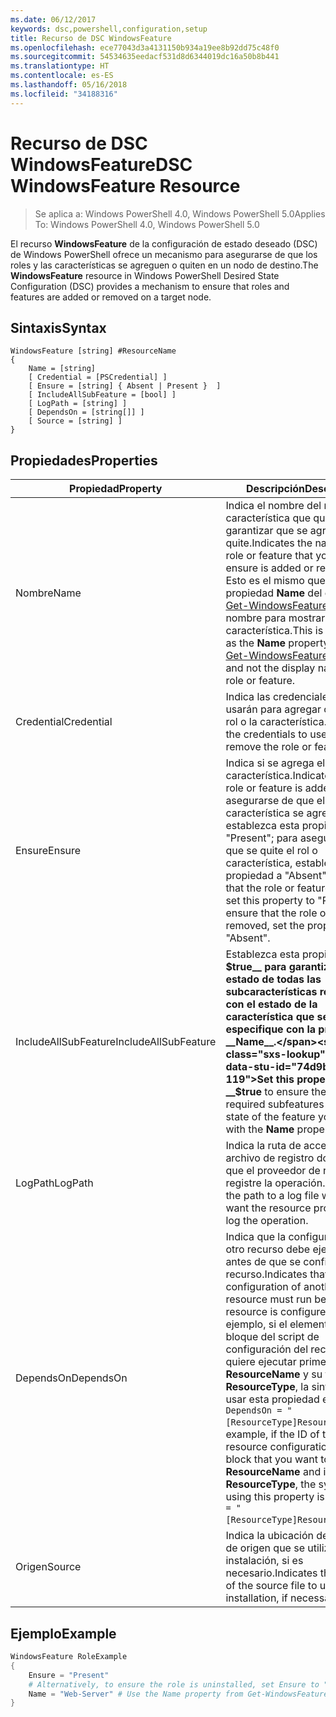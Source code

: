 ```yaml
---
ms.date: 06/12/2017
keywords: dsc,powershell,configuration,setup
title: Recurso de DSC WindowsFeature
ms.openlocfilehash: ece77043d3a4131150b934a19ee8b92dd75c48f0
ms.sourcegitcommit: 54534635eedacf531d8d6344019dc16a50b8b441
ms.translationtype: HT
ms.contentlocale: es-ES
ms.lasthandoff: 05/16/2018
ms.locfileid: "34188316"
---
```

# <a name="dsc-windowsfeature-resource"></a><span data-ttu-id="74d9b-103">Recurso de DSC WindowsFeature</span><span class="sxs-lookup"><span data-stu-id="74d9b-103">DSC WindowsFeature Resource</span></span>

> <span data-ttu-id="74d9b-104">Se aplica a: Windows PowerShell 4.0, Windows PowerShell 5.0</span><span class="sxs-lookup"><span data-stu-id="74d9b-104">Applies To: Windows PowerShell 4.0, Windows PowerShell 5.0</span></span>

<span data-ttu-id="74d9b-105">El recurso **WindowsFeature** de la configuración de estado deseado (DSC) de Windows PowerShell ofrece un mecanismo para asegurarse de que los roles y las características se agreguen o quiten en un nodo de destino.</span><span class="sxs-lookup"><span data-stu-id="74d9b-105">The **WindowsFeature** resource in Windows PowerShell Desired State Configuration (DSC) provides a mechanism to ensure that roles and features are added or removed on a target node.</span></span>

## <a name="syntax"></a><span data-ttu-id="74d9b-106">Sintaxis</span><span class="sxs-lookup"><span data-stu-id="74d9b-106">Syntax</span></span>

```
WindowsFeature [string] #ResourceName
{
    Name = [string]
    [ Credential = [PSCredential] ]
    [ Ensure = [string] { Absent | Present }  ]
    [ IncludeAllSubFeature = [bool] ]
    [ LogPath = [string] ]
    [ DependsOn = [string[]] ]
    [ Source = [string] ]
}
```

## <a name="properties"></a><span data-ttu-id="74d9b-107">Propiedades</span><span class="sxs-lookup"><span data-stu-id="74d9b-107">Properties</span></span>

|  <span data-ttu-id="74d9b-108">Propiedad</span><span class="sxs-lookup"><span data-stu-id="74d9b-108">Property</span></span>  |  <span data-ttu-id="74d9b-109">Descripción</span><span class="sxs-lookup"><span data-stu-id="74d9b-109">Description</span></span>   |
|---|---|
| <span data-ttu-id="74d9b-110">Nombre</span><span class="sxs-lookup"><span data-stu-id="74d9b-110">Name</span></span>| <span data-ttu-id="74d9b-111">Indica el nombre del rol o la característica que quiere garantizar que se agregue o se quite.</span><span class="sxs-lookup"><span data-stu-id="74d9b-111">Indicates the name of the role or feature that you want to ensure is added or removed.</span></span> <span data-ttu-id="74d9b-112">Esto es el mismo que la propiedad __Name__ del cmdlet [Get-WindowsFeature](/powershell/module/servermanager/Get-WindowsFeature) y no el nombre para mostrar del rol o la característica.</span><span class="sxs-lookup"><span data-stu-id="74d9b-112">This is the same as the __Name__ property from the [Get-WindowsFeature](/powershell/module/servermanager/Get-WindowsFeature) cmdlet, and not the display name of the role or feature.</span></span>|
| <span data-ttu-id="74d9b-113">Credential</span><span class="sxs-lookup"><span data-stu-id="74d9b-113">Credential</span></span>| <span data-ttu-id="74d9b-114">Indica las credenciales que se usarán para agregar o quitar el rol o la característica.</span><span class="sxs-lookup"><span data-stu-id="74d9b-114">Indicates the credentials to use to add or remove the role or feature.</span></span>|
| <span data-ttu-id="74d9b-115">Ensure</span><span class="sxs-lookup"><span data-stu-id="74d9b-115">Ensure</span></span>| <span data-ttu-id="74d9b-116">Indica si se agrega el rol o la característica.</span><span class="sxs-lookup"><span data-stu-id="74d9b-116">Indicates if the role or feature is added.</span></span> <span data-ttu-id="74d9b-117">Para asegurarse de que el rol o la característica se agregue, establezca esta propiedad en "Present"; para asegurarse de que se quite el rol o característica, establezca la propiedad a "Absent".</span><span class="sxs-lookup"><span data-stu-id="74d9b-117">To ensure that the role or feature is added, set this property to "Present" To ensure that the role or feature is removed, set the property to "Absent".</span></span>|
| <span data-ttu-id="74d9b-118">IncludeAllSubFeature</span><span class="sxs-lookup"><span data-stu-id="74d9b-118">IncludeAllSubFeature</span></span>| <span data-ttu-id="74d9b-119">Establezca esta propiedad en __$true__ para garantizar el estado de todas las subcaracterísticas requeridas con el estado de la característica que se especifique con la propiedad __Name__.</span><span class="sxs-lookup"><span data-stu-id="74d9b-119">Set this property to __$true__ to ensure the state of all required subfeatures with the state of the feature you specify with the __Name__ property.</span></span>|
| <span data-ttu-id="74d9b-120">LogPath</span><span class="sxs-lookup"><span data-stu-id="74d9b-120">LogPath</span></span>| <span data-ttu-id="74d9b-121">Indica la ruta de acceso a un archivo de registro donde quiera que el proveedor de recursos registre la operación.</span><span class="sxs-lookup"><span data-stu-id="74d9b-121">Indicates the path to a log file where you want the resource provider to log the operation.</span></span>|
| <span data-ttu-id="74d9b-122">DependsOn</span><span class="sxs-lookup"><span data-stu-id="74d9b-122">DependsOn</span></span>| <span data-ttu-id="74d9b-123">Indica que la configuración de otro recurso debe ejecutarse antes de que se configure este recurso.</span><span class="sxs-lookup"><span data-stu-id="74d9b-123">Indicates that the configuration of another resource must run before this resource is configured.</span></span> <span data-ttu-id="74d9b-124">Por ejemplo, si el elemento ID del bloque del script de configuración del recurso que quiere ejecutar primero es __ResourceName__ y su tipo es __ResourceType__, la sintaxis para usar esta propiedad es `DependsOn = "[ResourceType]ResourceName"`.</span><span class="sxs-lookup"><span data-stu-id="74d9b-124">For example, if the ID of the resource configuration script block that you want to run first is __ResourceName__ and its type is __ResourceType__, the syntax for using this property is `DependsOn = "[ResourceType]ResourceName"`.</span></span>|
| <span data-ttu-id="74d9b-125">Origen</span><span class="sxs-lookup"><span data-stu-id="74d9b-125">Source</span></span>| <span data-ttu-id="74d9b-126">Indica la ubicación del archivo de origen que se utilizará para la instalación, si es necesario.</span><span class="sxs-lookup"><span data-stu-id="74d9b-126">Indicates the location of the source file to use for installation, if necessary.</span></span>|

## <a name="example"></a><span data-ttu-id="74d9b-127">Ejemplo</span><span class="sxs-lookup"><span data-stu-id="74d9b-127">Example</span></span>
```powershell
WindowsFeature RoleExample
{
    Ensure = "Present"
    # Alternatively, to ensure the role is uninstalled, set Ensure to "Absent"
    Name = "Web-Server" # Use the Name property from Get-WindowsFeature
}
```